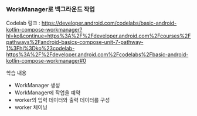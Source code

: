 ### WorkManager로 백그라운드 작업
Codelab 링크 : https://developer.android.com/codelabs/basic-android-kotlin-compose-workmanager?hl=ko&continue=https%3A%2F%2Fdeveloper.android.com%2Fcourses%2Fpathways%2Fandroid-basics-compose-unit-7-pathway-1%3Fhl%3Dko%23codelab-https%3A%2F%2Fdeveloper.android.com%2Fcodelabs%2Fbasic-android-kotlin-compose-workmanager#0

학습 내용
* WorkManager 생성
* WorkManager에 작업을 예약
* worker의 입력 데이터와 출력 데이터를 구성
* worker 체이닝
